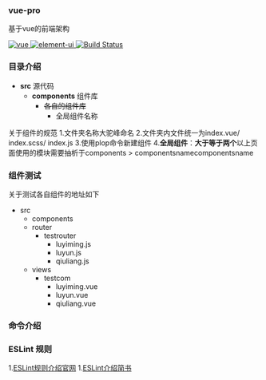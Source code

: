 ### vue-pro
基于vue的前端架构
<p align="left">
  <a href="https://github.com/vuejs/vue">
    <img src="https://img.shields.io/badge/vue-2.6.10-brightgreen.svg" alt="vue">
  </a>
  <a href="https://github.com/ElemeFE/element">
    <img src="https://img.shields.io/badge/element--ui-2.7.0-brightgreen.svg" alt="element-ui">
  </a>
  <a href="https://travis-ci.org/PanJiaChen/vue-element-admin" rel="nofollow">
    <img src="https://travis-ci.org/PanJiaChen/vue-element-admin.svg?branch=master" alt="Build Status">
  </a>
</p>

### 目录介绍

- **src** 源代码
    - **components** 组件库
        - ~~各自的组件库~~
            - 全局组件名称

关于组件的规范 
1.文件夹名称大驼峰命名
2.文件夹内文件统一为index.vue/ index.scss/ index.js
3.使用plop命令新建组件
4.**全局组件**：**大于等于两个**以上页面使用的模块需要抽析于components > componentsnamecomponentsname

### 组件测试
关于测试各自组件的地址如下
- src
  - components
  - router
    - testrouter
      - luyiming.js
      - luyun.js
      - qiuliang.js
  - views
    - testcom
      - luyiming.vue
      - luyun.vue
      - qiuliang.vue

### 命令介绍

### ESLint 规则

1.[ESLint规则介绍官网](https://cn.eslint.org/docs/rules/)
1.[ESLint介绍简书](https://www.jianshu.com/p/06f942d11d24)
